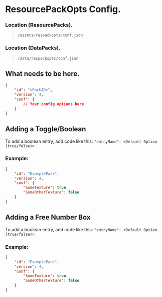 # ResourcePackOpts Config.

### Location (ResourcePacks).
> `/assets/respackopts/conf.json`

### Location (DataPacks).
> `/data/respackopts/conf.json`

## What needs to be here.
```json
{
    "id": "<PackID>",
    "version": 4,
    "conf": {
        // Your config options here
    }
}
```

## Adding a Toggle/Boolean

To add a boolean entry, add code like this: `"entryName": <Default Option (true/false)>` 

### Example:
```json
{
    "id": "ExamplePack",
    "version": 4,
    "conf": {
        "SomeTexture": true,
        "SomeOtherTexture": false
    }
}
```

## Adding a Free Number Box

To add a boolean entry, add code like this: `"entryName": <Default Option (true/false)>` 

### Example:
```json
{
    "id": "ExamplePack",
    "version": 4,
    "conf": {
        "SomeTexture": true,
        "SomeOtherTexture": false
    }
}
```
